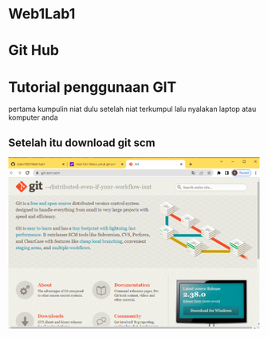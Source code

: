 # Web1Lab1
# Git Hub
# Tutorial penggunaan GIT
pertama kumpulin niat dulu
setelah niat terkumpul lalu nyalakan laptop atau komputer anda
## Setelah itu download git scm
![Gambar 1](screenshot/ss1.png)
